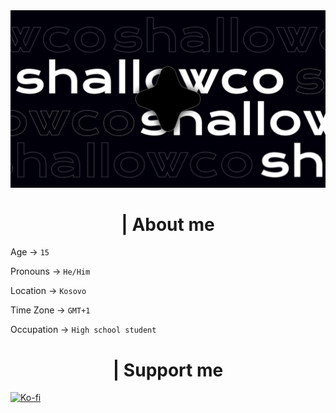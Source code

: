   <div align="center">

<img src="/assets/dark_banner.png">

</div>

  <h1 align="center">| About me</h1>

Age -> `15`

Pronouns -> `He/Him`

Location -> `Kosovo`

Time Zone -> `GMT+1`

Occupation -> `High school student`

  <h1 align="center">| Support me</h1>

[![Ko-fi](https://img.shields.io/badge/Ko--fi-F16061?style=for-the-badge&logo=ko-fi&logoColor=white)](https://ko-fi.com/shallowco)
